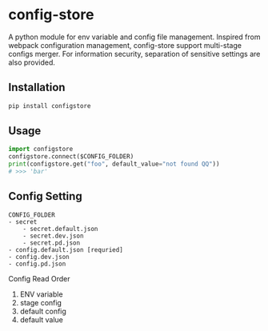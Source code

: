 # config-store
A python module for env variable and config file management. 
Inspired from webpack configuration management, config-store support multi-stage configs merger.
For information security, separation of sensitive settings are also provided.

## Installation
```bash
pip install configstore
```

## Usage
```python
import configstore
configstore.connect($CONFIG_FOLDER)
print(configstore.get("foo", default_value="not found QQ"))
# >>> 'bar'
```

## Config Setting
```
CONFIG_FOLDER
- secret
    - secret.default.json
    - secret.dev.json 
    - secret.pd.json
- config.default.json [requried]
- config.dev.json 
- config.pd.json 
```
Config Read Order
1. ENV variable
2. stage config
3. default config
4. default value

